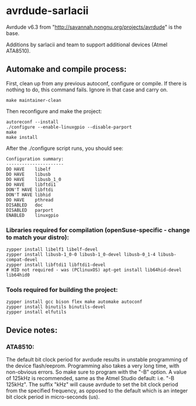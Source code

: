 # avrdude-sarlacii
Avrdude v6.3 from "http://savannah.nongnu.org/projects/avrdude" is the base.

Additions by sarlacii and team to support additional devices (Atmel ATA8510).

## Automake and compile process:

First, clean up from any previous autoconf, configure or compile.
If there is nothing to do, this command fails. Ignore in that case and carry on.

    make maintainer-clean

Then reconfigure and make the project:

    autoreconf --install
    ./configure --enable-linuxgpio --disable-parport
    make
    make install

After the ./configure script runs, you should see:

    Configuration summary:
    ----------------------
    DO HAVE    libelf
    DO HAVE    libusb
    DO HAVE    libusb_1_0
    DO HAVE    libftdi1
    DON'T HAVE libftdi
    DON'T HAVE libhid
    DO HAVE    pthread
    DISABLED   doc
    DISABLED   parport
    ENABLED    linuxgpio

### Libraries required for compilation (openSuse-specific - change to match your distro):

    zypper install libelf1 libelf-devel
    zypper install libusb-1_0-0 libusb-1_0-devel libusb-0_1-4 libusb-compat-devel
    zypper install libftdi1 libftdi1-devel
    # HID not required - was (PClinuxOS) apt-get install lib64hid-devel lib64hid0
    
### Tools required for building the project:
    
    zypper install gcc bison flex make automake autoconf
    zypper install binutils binutils-devel
    zypper install elfutils

## Device notes:

### ATA8510:

The default bit clock period for avrdude results in unstable programming of the device flash/eeprom. Programming also takes a very long time, with non-obvious errors. So make sure to program with the "-B" option. A value of 125kHz is recommended, same as the Atmel Studio default: i.e. "-B 125kHz". The suffix "kHz" will cause avrdude to set the bit clock period from the specified frequency, as opposed to the default which is an integer bit clock period in micro-seconds (us).

